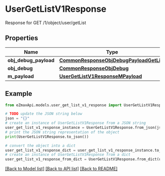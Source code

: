 # UserGetListV1Response

Response for GET /1/object/user/getList

## Properties

Name | Type | Description | Notes
------------ | ------------- | ------------- | -------------
**obj_debug_payload** | [**CommonResponseObjDebugPayloadGetList**](CommonResponseObjDebugPayloadGetList.md) |  | 
**obj_debug** | [**CommonResponseObjDebug**](CommonResponseObjDebug.md) |  | [optional] 
**m_payload** | [**UserGetListV1ResponseMPayload**](UserGetListV1ResponseMPayload.md) |  | 

## Example

```python
from eZmaxApi.models.user_get_list_v1_response import UserGetListV1Response

# TODO update the JSON string below
json = "{}"
# create an instance of UserGetListV1Response from a JSON string
user_get_list_v1_response_instance = UserGetListV1Response.from_json(json)
# print the JSON string representation of the object
print(UserGetListV1Response.to_json())

# convert the object into a dict
user_get_list_v1_response_dict = user_get_list_v1_response_instance.to_dict()
# create an instance of UserGetListV1Response from a dict
user_get_list_v1_response_from_dict = UserGetListV1Response.from_dict(user_get_list_v1_response_dict)
```
[[Back to Model list]](../README.md#documentation-for-models) [[Back to API list]](../README.md#documentation-for-api-endpoints) [[Back to README]](../README.md)


